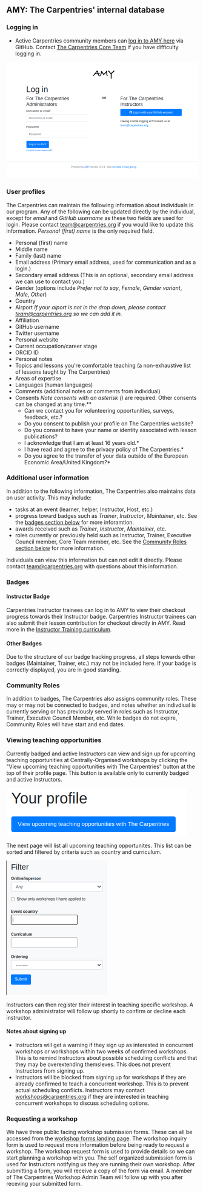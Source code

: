 ## AMY: The Carpentries' internal database

### Logging in

* Active Carpentries community members can [log in to AMY here](https://amy.carpentries.org) via GitHub.  Contact [The Carpentries Core Team](mailto:team@carpentries.org) if you have difficulty logging in.

![AMY login screen goes here](images/amy_login_screen.png)


### User profiles

The Carpentries can maintain the following information about individuals in our program. Any of the following can be updated directly by the individual, except for *email* and *GitHub username* as these two fields are used for login. Please contact <team@carpentries.org> if you would like to update this information. *Personal (first) name* is the only required field.

* Personal (first) name
* Middle name
* Family (last) name
* Email address (Primary email address, used for communication and as a login.)
* Secondary email address (This is an optional, secondary email address we can use to contact you.)
* Gender (options include *Prefer not to say*, *Female*, *Gender variant*, *Male*, *Other*)
* Country
* Airport *If your aiport is not in the drop down, please contact <team@carpentries.org> so we can add it in.*
* Affiliation
* GitHub username 
* Twitter username
* Personal website
* Current occupation/career stage
* ORCID ID
* Personal notes
* Topics and lessons you're comfortable teaching (a non-exhaustive list of lessons taught by The Carpentries)
* Areas of expertise 
* Languages (human languages)
* Comments (additional notes or comments from individual)
* Consents *Note consents with an asterisk (*) are required. Other consents can be changed at any time.**
    * Can we contact you for volunteering opportunities, surveys, feedback, etc.?
    * Do you consent to publish your profile on The Carpentries website?
    * Do you consent to have your name or identity associated with lesson publications?
    * I acknowledge that I am at least 16 years old.*
    * I have read and agree to the privacy policy of The Carpentries.*
    * Do you agree to the transfer of your data outside of the European Economic Area/United Kingdom?*


### Additional user information

In addition to the following information, The Carpentries also maintains data on user activity.  This may include:

* tasks at an event (learner, helper, Instructor, Host, etc.)
* progress toward badges such as *Trainer*, *Instructor*, *Maintainer*, etc. See the [badges section below](#badges) for more inforamtion.
* awards received such as *Trainer*, *Instructor*, *Maintainer*, etc.
* roles currently or previously held such as Instructor, Trainer, Executive Council member, Core Team member, etc. See the [Community Roles section below](#community-roles) for more information.

Individuals can view this information but can not edit it directly.  Please contact <team@carpentries.org> with questions about this information.

### Badges

#### Instructor Badge

Carpentries Instructor trainees can log in to AMY to view their checkout progress towards their Instructor badge. Carpentries Instructor trainees can also submit their lesson contribution for checkout directly in AMY.  Read more in the [Instructor Training curriculum](https://carpentries.github.io/instructor-training/checkout).

#### Other Badges

 Due to the structure of our badge tracking progress, all steps towards other badges (Maintainer, Trainer, etc.) may not be included here. If your badge is correctly displayed, you are in good standing. 

### Community Roles

In addition to badges, The Carpentries also assigns community roles.  These may or may not be connected to badges, and notes whether an indivdiual is currently serving or has previously served in roles such as Instructor, Trainer, Executive Council Member, etc. While badges do not expire, Community Roles will have start and end dates.  

### Viewing teaching opportunities

Currently badged and active Instructors can view and sign up for upcoming teaching opportunities at Centrally-Organised workshops by clicking the "View upcoming teaching opportunities with The Carpentries" button at the top of their profile page. This button is available only to currently badged and active Instructors.

![AMY Instructor Signup button](images/amy_instructor_signup.png)

The next page will list all upcoming teaching opportunites.  This list can be sorted and filtered by criteria such as country and curriculum.

![AMY Instructor signup filter view](images/amy_teaching_opportunities_filter.png)

Instructors can then register their interest in teaching specific workshop.  A workshop administrator will follow up shortly to confirm or decline each instructor.

#### Notes about signing up 

* Instructors will get a warning if they sign up as interested in concurrent workshops or workshops within two weeks of confirmed workshops.  This is to remind Instructors about possible scheduling conflicts and that they may be overextending themsleves.  This does not prevent Instructors from signing up.
* Instructors will be blocked from signing up for workshops if they are already confirmed to teach a concurrent workshop. This is to prevent actual scheduling conflicts.  Instructors may contact <workshops@carpentries.org> if they are interested in teaching concurrent workshops to discuss scheduling options.

### Requesting a workshop

We have three public facing workshop submission forms. These can all be accessed from the [workshop forms landing page](https://amy.carpentries.org/forms/workshop/). The workshop inquiry form is used to request more information before being ready to request a workshop.  The workshop request form is used to provide details so we can start planning a workshop with you.  The self organized submission form is used for Instructors notifying us they are running their own workshop. After submitting a form, you will receive a copy of the form via email. A member of The Carpentries Workshop Admin Team will follow up with you after receving your submitted form.  